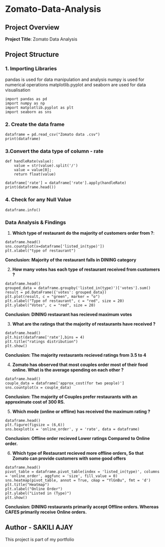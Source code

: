 # Zomato-Data-Analysis

## Project Overview

**Project Title**: Zomato Data Analysis

## Project Structure

### 1. Importing Libraries
pandas is used for data manipulation and analysis
numpy is used for numerical operations
matplotlib.pyplot and seaborn are used for data visualisation

```
import pandas as pd
import numpy as np
import matplotlib.pyplot as plt
import seaborn as sns
```

### 2. Create the data frame

```
dataframe = pd.read_csv("Zomato data .csv")
print(dataframe)
```

### 3.Convert the data type of column - rate

```
def handleRate(value):
    value = str(value).split('/')
    value = value[0];
    return float(value)

dataframe['rate'] = dataframe['rate'].apply(handleRate)
print(dataframe.head())
```

### 4. Check for any Null Value

```
dataframe.info()
```

### Data Analysis & Findings

1. **Which type of restaurant do the majority of customers order from ?**:
```
dataframe.head()
sns.countplot(x=dataframe['listed_in(type)'])
plt.xlabel("type of restaurant")
```
  **Conclusion: Majority of the restaurant falls in DINING category**
  

2. **How many votes has each type of restaurant received from customers ?**
```
dataframe.head()
grouped_data = dataframe.groupby('listed_in(type)')['votes'].sum()
result = pd.DataFrame({'votes': grouped_data})
plt.plot(result, c = "green", marker = "o")
plt.xlabel("Type of restaurant", c = "red", size = 20)
plt.ylabel("Votes", c = "red", size = 20)
```
  **Conclusion: DINING restaurant has recieved maximum votes**
  

3. **What are the ratings that the majority of restaurants have received ?**
```
dataframe.head()
plt.hist(dataframe['rate'],bins = 4)
plt.title("ratings distribution")
plt.show()
```
  **Conclusion: The majority restaurants recieved ratings from 3.5 to 4**
  

4. **Zomato has observed that most couples order most of their food online. What is the average spending on each other ?**
```
dataframe.head()
couple_data = dataframe['approx_cost(for two people)']
sns.countplot(x = couple_data)
```
**Conclusion: The majority of Couples prefer restaurants with an approximate cost of 300 RS.**

5. **Which mode (online or offline) has received the maximum rating ?**
```
dataframe.head()
plt.figure(figsize = (6,6))
sns.boxplot(x = 'online_order', y = 'rate', data = dataframe)
```
**Conclusion: Offline order recieved Lower ratings Compared to Online order.**

6. **Which type of Restaurant recieved more offline orders, So that Zomato can provide customers with some good offers**
```
dataframe.head()
pivot_table = dataframe.pivot_table(index = 'listed_in(type)', columns = 'online_order', aggfunc = 'size', fill_value = 0)
sns.heatmap(pivot_table, annot = True, cmap = "YlGnBu", fmt = 'd')
plt.title("Heatmap")
plt.xlabel("Online Order")
plt.ylabel("Listed in (Type)")
plt.show()
```
**Conclusion: DINING restaurants primarily accept Offline orders. Whereas CAFES primarily receive Online orders.**

## Author - SAKILI AJAY
This project is part of my portfolio


